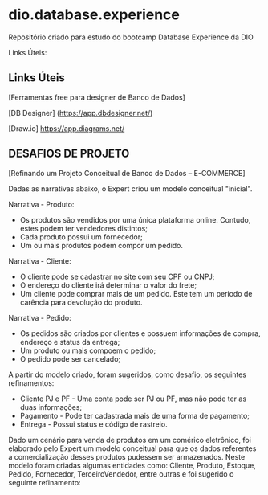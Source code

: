 # dio.database.experience
Repositório criado para estudo do bootcamp Database Experience da DIO

Links Úteis:

## Links Úteis

[Ferramentas free para designer de Banco de Dados]


[DB Designer]
(https://app.dbdesigner.net/)

[Draw.io]
https://app.diagrams.net/

## DESAFIOS DE PROJETO
[Refinando um Projeto Conceitual de Banco de Dados – E-COMMERCE]


Dadas as narrativas abaixo, o Expert criou um modelo conceitual "inicial".

Narrativa - Produto:

- Os produtos são vendidos por uma única plataforma online. Contudo, estes podem ter vendedores distintos;
- Cada produto possui um fornecedor;
- Um ou mais produtos podem compor um pedido.


Narrativa - Cliente:

- O cliente pode se cadastrar no site com seu CPF ou CNPJ;
- O endereço do cliente irá determinar o valor do frete;
- Um cliente pode comprar mais de um pedido. Este tem um período de carência para devolução do produto.

Narrativa - Pedido:

- Os pedidos são criados por clientes e possuem informações de compra, endereço e status da entrega;
- Um produto ou mais compoem o pedido;
- O pedido pode ser cancelado;

A partir do modelo criado, foram sugeridos, como desafio, os seguintes refinamentos:

- Cliente PJ e PF - Uma conta pode ser PJ ou PF, mas não pode ter as duas informações;
- Pagamento - Pode ter cadastrada mais de uma forma de pagamento;
- Entrega - Possui status e código de rastreio.



Dado um cenário para venda de produtos em um comérico eletrônico, foi elaborado pelo Expert um modelo conceitual para que os dados referentes a comercialização desses produtos pudessem ser armazenados.
Neste modelo foram criadas algumas entidades como: Cliente, Produto, Estoque, Pedido, Fornecedor, TerceiroVendedor, entre outras e foi sugerido o seguinte refinamento:

  


